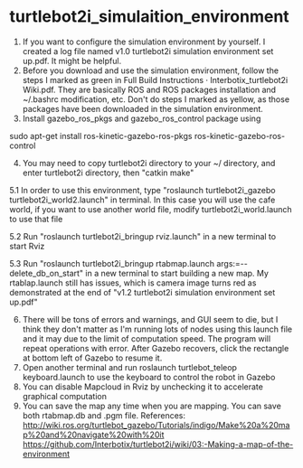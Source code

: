 # turtlebot2i_simulaition_environment
1. If you want to configure the simulation environment by yourself. I created a log file named v1.0 turtlebot2i simulation environment set up.pdf. It might be helpful.
2. Before you download and use the simulation environment, follow the steps I marked as green in Full Build Instructions · Interbotix_turtlebot2i Wiki.pdf. They are basically ROS and ROS packages installation and ~/.bashrc modification, etc. Don't do steps I marked as yellow, as those packages have been downloaded in the simulation environment.
3. Install gazebo_ros_pkgs and gazebo_ros_control package using

sudo apt-get install ros-kinetic-gazebo-ros-pkgs ros-kinetic-gazebo-ros-control

4. You may need to copy turtlebot2i directory to your ~/ directory, and enter turtlebot2i directory, then "catkin make"

5.1 In order to use this environment, type "roslaunch turtlebot2i_gazebo turtlebot2i_world2.launch" in terminal. In this case you will use the cafe world, if you want to use another world file, modify turtlebot2i_world.launch to use that file

5.2 Run "roslaunch turtlebot2i_bringup rviz.launch" in a new terminal to start Rviz

5.3 Run "roslaunch turtlebot2i_bringup rtabmap.launch args:=--delete_db_on_start" in a new terminal to start building a new map. My rtablap.launch still has issues, which is camera image turns red as demonstrated at the end of "v1.2 turtlebot2i simulation environment set up.pdf"

6. There will be tons of errors and warnings, and GUI seem to die, but I think they don't matter as I'm running lots of nodes using this launch file and it may due to the limit of computation speed. The program will repeat operations with error. After Gazebo recovers, click the rectangle at bottom left of Gazebo to resume it.
7. Open another terminal and run roslaunch turtlebot_teleop keyboard.launch to use the keyboard to control the robot in Gazebo
8. You can disable Mapcloud in Rviz by unchecking it to accelerate graphical computation
9. You can save the map any time when you are mapping. You can save both rtabmap.db and .pgm file.
References:
http://wiki.ros.org/turtlebot_gazebo/Tutorials/indigo/Make%20a%20map%20and%20navigate%20with%20it
https://github.com/Interbotix/turtlebot2i/wiki/03:-Making-a-map-of-the-environment
